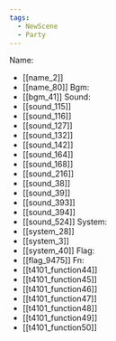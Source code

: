 ```yaml
---
tags:
  - NewScene
  - Party
---
```

Name:
- [[name_2]]
- [[name_80]]
Bgm:
- [[bgm_41]]
Sound:
- [[sound_115]]
- [[sound_116]]
- [[sound_127]]
- [[sound_132]]
- [[sound_142]]
- [[sound_164]]
- [[sound_168]]
- [[sound_216]]
- [[sound_38]]
- [[sound_39]]
- [[sound_393]]
- [[sound_394]]
- [[sound_524]]
System:
- [[system_28]]
- [[system_3]]
- [[system_40]]
Flag:
- [[flag_9475]]
Fn:
- [[t4101_function44]]
- [[t4101_function45]]
- [[t4101_function46]]
- [[t4101_function47]]
- [[t4101_function48]]
- [[t4101_function49]]
- [[t4101_function50]]
